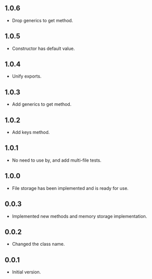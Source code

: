 ## 1.0.6
- Drop generics to get method.
## 1.0.5
- Constructor has default value.
## 1.0.4
- Unify exports.
## 1.0.3
- Add generics to get method.
## 1.0.2
- Add keys method.
## 1.0.1
- No need to use by, and add multi-file tests.
## 1.0.0
- File storage has been implemented and is ready for use.
## 0.0.3
- Implemented new methods and memory storage implementation.
## 0.0.2
- Changed the class name.
## 0.0.1
- Initial version.
